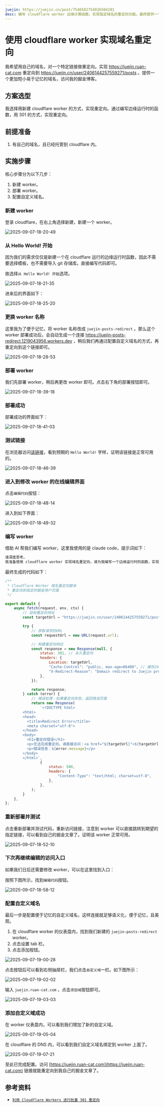 ```yaml
---
juejin: https://juejin.cn/post/7546582754026504201
desc: 编写 cloudflare worker 边缘计算函数，实现指定域名的重定向功能。最终提供一个短小精悍，便于记忆的自定义域名。
---
```


# 使用 cloudflare worker 实现域名重定向

我希望用自己的域名，对一个特定链接做重定向。实现 https://juejin.ruan-cat.com 重定向到 https://juejin.cn/user/2406144257559271/posts 。提供一个更加短小易于记忆的域名，访问我的掘金博客。

## 方案选型

我选择用新建 cloudflare worker 的方式，实现重定向。通过编写边缘运行时的函数，用 301 的方式，实现重定向。

## 前提准备

1. 有自己的域名，且已经托管到 cloudflare 内。

## 实施步骤

核心步骤分为以下几步：

1. 新建 worker。
2. 部署 worker。
3. 配置自定义域名。

### 新建 worker

登录 cloudflare，在右上角选择新建，新建一个 worker。

![2025-09-07-18-20-49](https://gh-img-store.ruan-cat.com/img/2025-09-07-18-20-49.png)

### 从 Hello World! 开始

因为我们的需求仅仅是新建一个在 cloudflare 运行的边缘运行时函数，因此不需要选择模板，也不需要导入 git 存储库。直接编写代码即可。

故选择`从 Hello World! 开始`选项。

![2025-09-07-18-21-35](https://gh-img-store.ruan-cat.com/img/2025-09-07-18-21-35.png)

进来后的界面如下：

![2025-09-07-18-25-20](https://gh-img-store.ruan-cat.com/img/2025-09-07-18-25-20.png)

### 更换 worker 名称

这里我为了便于记忆，将 worker 名称改成 `juejin-posts-redirect` 。那么这个 worker 部署成功后，会自动生成一个连接 https://juejin-posts-redirect.1219043956.workers.dev ，稍后我们再通过配置自定义域名的方式，再重定向到这个链接即可。

![2025-09-07-18-28-53](https://gh-img-store.ruan-cat.com/img/2025-09-07-18-28-53.png)

### 部署 worker

我们先部署 worker，稍后再更改 worker 即可。点击右下角的部署按钮即可。

![2025-09-07-18-39-18](https://gh-img-store.ruan-cat.com/img/2025-09-07-18-39-18.png)

### 部署成功

部署成功的界面如下：

![2025-09-07-18-41-03](https://gh-img-store.ruan-cat.com/img/2025-09-07-18-41-03.png)

### 测试链接

在浏览器访问[该链接](https://juejin-posts-redirect.1219043956.workers.dev/)，看到预期的 `Hello World!` 字样，证明该链接是正常可用的。

![2025-09-07-18-46-39](https://gh-img-store.ruan-cat.com/img/2025-09-07-18-46-39.png)

### 进入到修改 worker 的在线编辑界面

点击`编辑代码`按钮：

![2025-09-07-18-48-14](https://gh-img-store.ruan-cat.com/img/2025-09-07-18-48-14.png)

进入到如下界面：

![2025-09-07-18-49-32](https://gh-img-store.ruan-cat.com/img/2025-09-07-18-49-32.png)

### 编写 worker

借助 AI 帮我们编写 worker，这里我使用的是 claude code，提示词如下：

```markdown
请深度思考。
我准备使用 cloudflare worker 实现域名重定向，请为我编写一个边缘运行时的函数，实现该 worker 重定向到【https://juejin.cn/user/2406144257559271/posts】地址。
```

最终生成的代码如下：

```js
/**
 * Cloudflare Worker 域名重定向脚本
 * 重定向到指定的掘金用户页面
 */

export default {
	async fetch(request, env, ctx) {
		// 目标重定向地址
		const targetUrl = "https://juejin.cn/user/2406144257559271/posts";

		try {
			// 获取请求的URL
			const requestUrl = new URL(request.url);

			// 构建重定向响应
			const response = new Response(null, {
				status: 301, // 永久重定向
				headers: {
					Location: targetUrl,
					"Cache-Control": "public, max-age=86400", // 缓存24小时
					"X-Redirect-Reason": "Domain redirect to Juejin profile",
				},
			});

			return response;
		} catch (error) {
			// 错误处理：如果重定向失败，返回错误页面
			return new Response(
				`<!DOCTYPE html>
        <html>
        <head>
          <title>Redirect Error</title>
          <meta charset="utf-8">
        </head>
        <body>
          <h1>重定向错误</h1>
          <p>无法完成重定向，请直接访问：<a href="${targetUrl}">${targetUrl}</a></p>
          <p>错误信息：${error.message}</p>
        </body>
        </html>`,
				{
					status: 500,
					headers: {
						"Content-Type": "text/html; charset=utf-8",
					},
				},
			);
		}
	},
};
```

### 重新部署并测试

点击重新部署并测试代码，重新访问链接，注意到 worker 可以直接跳转到期望的指定链接，可以看到自己的掘金文章了。证明该 worker 正常可用。

![2025-09-07-18-52-10](https://gh-img-store.ruan-cat.com/img/2025-09-07-18-52-10.png)

### 下次再继续编辑的访问入口

如果我们日后还需要修改 worker，可以在这里找到入口：

按照下图所示，找到`编辑代码`按钮。

![2025-09-07-18-58-12](https://gh-img-store.ruan-cat.com/img/2025-09-07-18-58-12.png)

### 配置自定义域名

最后一步是配置便于记忆的自定义域名，这样连接就足够语义化，便于记忆，且美观。

1. 在 cloudflare worker 的仪表盘内，找到我们新建的 `juejin-posts-redirect` worker。
2. 点击设置 tab 栏。
3. 点击添加按钮。

![2025-09-07-19-00-28](https://gh-img-store.ruan-cat.com/img/2025-09-07-19-00-28.png)

点击按钮后可以看到右侧抽屉栏，我们点击`自定义域`一栏。如下图所示：

![2025-09-07-19-02-02](https://gh-img-store.ruan-cat.com/img/2025-09-07-19-02-02.png)

输入 `juejin.ruan-cat.com` ，点击`添加域`按钮即可。

![2025-09-07-19-03-03](https://gh-img-store.ruan-cat.com/img/2025-09-07-19-03-03.png)

### 添加自定义域成功

在 worker 仪表盘内，可以看到我们增加了新的自定义域。

![2025-09-07-19-05-04](https://gh-img-store.ruan-cat.com/img/2025-09-07-19-05-04.png)

在 cloudflare 的 DNS 内，可以看到我们自定义域名绑定到 worker 上面了。

![2025-09-07-19-07-21](https://gh-img-store.ruan-cat.com/img/2025-09-07-19-07-21.png)

至此已完成配置。访问 [https://juejin.ruan-cat.com](https://juejin.ruan-cat.com) 链接就能重定向到我自己的掘金文章了。

## 参考资料

- [`利用 Cloudflare Workers 进行批量 301 重定向`](https://dvel.me/posts/cloudflare-workers-redirect/)

